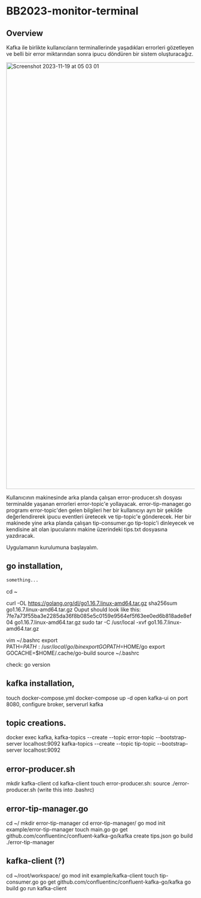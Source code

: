 # BB2023-monitor-terminal

## Overview

Kafka ile birlikte kullanıcıların terminallerinde yaşadıkları errorleri gözetleyen ve belli bir error miktarından sonra ipucu döndüren bir sistem oluşturacağız.

<img width="1139" alt="Screenshot 2023-11-19 at 05 03 01" src="https://github.com/hamza-aloglu/BB2023-terminal-monitor/assets/74200100/a02c49d2-e43f-4aa5-9084-6bc08ee570d5">

Kullanıcının makinesinde arka planda çalışan error-producer.sh dosyası terminalde yaşanan errorleri error-topic'e yollayacak. error-tip-manager.go programı error-topic'den gelen bilgileri her bir kullanıcıyı ayrı bir şekilde değerlendirerek ipucu eventleri üretecek ve tip-topic'e gönderecek. Her bir makinede yine arka planda çalışan tip-consumer.go tip-topic'i dinleyecek ve kendisine ait olan ipucularını makine üzerindeki tips.txt dosyasına yazdıracak.

Uygulamanın kurulumuna başlayalım.

## go installation,

```sh
something...
```

cd ~

curl -OL https://golang.org/dl/go1.16.7.linux-amd64.tar.gz
sha256sum go1.16.7.linux-amd64.tar.gz
Ouput should look like this: 7fe7a73f55ba3e2285da36f8b085e5c0159e9564ef5f63ee0ed6b818ade8ef04  go1.16.7.linux-amd64.tar.gz
sudo tar -C /usr/local -xvf go1.16.7.linux-amd64.tar.gz

vim ~/.bashrc
export PATH=$PATH:/usr/local/go/bin
export GOPATH=$HOME/go
export GOCACHE=$HOME/.cache/go-build
source ~/.bashrc

check: go version


  
## kafka installation,
touch docker-compose.yml
<the compose code>
docker-compose up -d
open kafka-ui on port 8080, configure broker, serverurl kafka

## topic creations.
docker exec kafka,
kafka-topics --create --topic error-topic --bootstrap-server localhost:9092
kafka-topics --create --topic tip-topic --bootstrap-server localhost:9092


## error-producer.sh
mkdir kafka-client
cd kafka-client
touch error-producer.sh:
source ./error-producer.sh (write this into .bashrc)

## error-tip-manager.go
cd ~/
mkdir error-tip-manager
cd error-tip-manager/
go mod init example/error-tip-manager
touch main.go
<the code>
go get github.com/confluentinc/confluent-kafka-go/kafka
create tips.json
go build
./error-tip-manager

## kafka-client (?)
cd ~/root/workspace/
go mod init example/kafka-client
touch tip-consumer.go
go get github.com/confluentinc/confluent-kafka-go/kafka
go build
go run kafka-client
